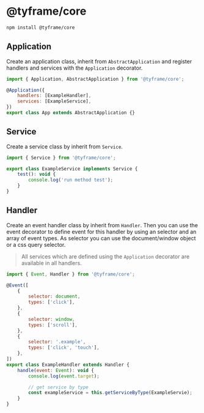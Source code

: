 # @tyframe/core

```bash
npm install @tyframe/core
```

## Application

Create an application class, inherit from `AbstractApplication` and register handlers and services with the `Application` decorator.

```js
import { Application, AbstractApplication } from '@tyframe/core';

@Application({
    handlers: [ExampleHandler],
    services: [ExampleService],
})
export class App extends AbstractApplication {}
```

## Service

Create a service class by inherit from `Service`.

```js
import { Service } from '@tyframe/core';

export class ExampleService implements Service {
    test(): void {
        console.log('run method test');
    }
}
```

## Handler

Create an event handler class by inherit from `Handler`.
Then you can use the event decorator to define event for this handler by using an selector and an array of event types. As selector you can use the document/window object or a css query selector.

> All services which are defined using the `Application` decorator are available in all handlers.

```js
import { Event, Handler } from '@tyframe/core';

@Event([
    {
        selector: document,
        types: ['click'],
    },
    {
        selector: window,
        types: ['scroll'],
    },
    {
        selector: '.example',
        types: ['click', 'touch'],
    },
])
export class ExampleHandler extends Handler {
    handle(event: Event): void {
        console.log(event.target);

        // get service by type
        const exampleService = this.getServiceByType(ExampleServie);
    }
}
```
